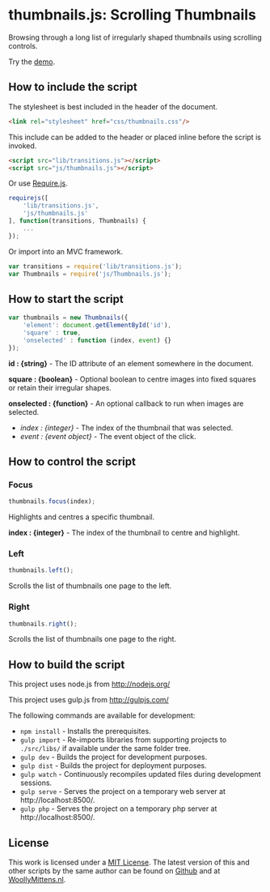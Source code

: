 # thumbnails.js: Scrolling Thumbnails

Browsing through a long list of irregularly shaped thumbnails using scrolling controls.

Try the <a href="http://www.woollymittens.nl/default.php?url=useful-thumbnails">demo</a>.

## How to include the script

The stylesheet is best included in the header of the document.

```html
<link rel="stylesheet" href="css/thumbnails.css"/>
```

This include can be added to the header or placed inline before the script is invoked.

```html
<script src="lib/transitions.js"></script>
<script src="js/thumbnails.js"></script>
```

Or use [Require.js](https://requirejs.org/).

```js
requirejs([
	'lib/transitions.js',
	'js/thumbnails.js'
], function(transitions, Thumbnails) {
	...
});
```

Or import into an MVC framework.

```js
var transitions = require('lib/transitions.js');
var Thumbnails = require('js/Thumbnails.js');
```

## How to start the script

```javascript
var thumbnails = new Thumbnails({
	'element': document.getElementById('id'),
	'square' : true,
	'onselected' : function (index, event) {}
});
```

**id : {string}** - The ID attribute of an element somewhere in the document.

**square : {boolean}** - Optional boolean to centre images into fixed squares or retain their irregular shapes.

**onselected : {function}** - An optional callback to run when images are selected.
- *index : {integer}* - The index of the thumbnail that was selected.
- *event : {event object}* - The event object of the click.

## How to control the script

### Focus

```javascript
thumbnails.focus(index);
```

Highlights and centres a specific thumbnail.

**index : {integer}** - The index of the thumbnail to centre and highlight.

### Left

```javascript
thumbnails.left();
```

Scrolls the list of thumbnails one page to the left.

### Right

```javascript
thumbnails.right();
```

Scrolls the list of thumbnails one page to the right.

## How to build the script

This project uses node.js from http://nodejs.org/

This project uses gulp.js from http://gulpjs.com/

The following commands are available for development:
+ `npm install` - Installs the prerequisites.
+ `gulp import` - Re-imports libraries from supporting projects to `./src/libs/` if available under the same folder tree.
+ `gulp dev` - Builds the project for development purposes.
+ `gulp dist` - Builds the project for deployment purposes.
+ `gulp watch` - Continuously recompiles updated files during development sessions.
+ `gulp serve` - Serves the project on a temporary web server at http://localhost:8500/.
+ `gulp php` - Serves the project on a temporary php server at http://localhost:8500/.

## License

This work is licensed under a [MIT License](https://opensource.org/licenses/MIT). The latest version of this and other scripts by the same author can be found on [Github](https://github.com/WoollyMittens) and at [WoollyMittens.nl](https://www.woollymittens.nl/).
